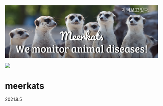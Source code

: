![image of meerkats banner](./photo/banner.png)

<img src="https://capsule-render.vercel.app/api?type=cylinder&color=auto&height=300&section=header&text=Meerkats&animation=fadeIn&fontSize=90"/>

# meerkats
2021.8.5
